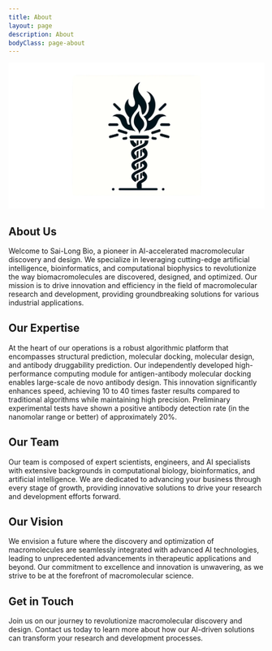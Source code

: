 ```yaml
---
title: About
layout: page
description: About
bodyClass: page-about
---
```

![Protein Design Services](/images/torch.png)

## About Us

Welcome to Sai-Long Bio, a pioneer in AI-accelerated macromolecular discovery and design. We specialize in leveraging cutting-edge artificial intelligence, bioinformatics, and computational biophysics to revolutionize the way biomacromolecules are discovered, designed, and optimized. Our mission is to drive innovation and efficiency in the field of macromolecular research and development, providing groundbreaking solutions for various industrial applications.

## Our Expertise

At the heart of our operations is a robust algorithmic platform that encompasses structural prediction, molecular docking, molecular design, and antibody druggability prediction. Our independently developed high-performance computing module for antigen-antibody molecular docking enables large-scale de novo antibody design. This innovation significantly enhances speed, achieving 10 to 40 times faster results compared to traditional algorithms while maintaining high precision. Preliminary experimental tests have shown a positive antibody detection rate (in the nanomolar range or better) of approximately 20%.

## Our Team

Our team is composed of expert scientists, engineers, and AI specialists with extensive backgrounds in computational biology, bioinformatics, and artificial intelligence. We are dedicated to advancing your business through every stage of growth, providing innovative solutions to drive your research and development efforts forward.

## Our Vision

We envision a future where the discovery and optimization of macromolecules are seamlessly integrated with advanced AI technologies, leading to unprecedented advancements in therapeutic applications and beyond. Our commitment to excellence and innovation is unwavering, as we strive to be at the forefront of macromolecular science.

## Get in Touch

Join us on our journey to revolutionize macromolecular discovery and design. Contact us today to learn more about how our AI-driven solutions can transform your research and development processes.


